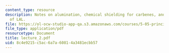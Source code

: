 ```yaml
---
content_type: resource
description: Notes on alumination, chemical shielding for carbenes, and reactions
  of LAL.
file: https://ol-ocw-studio-app-qa.s3.amazonaws.com/courses/5-05-principles-of-inorganic-chemistry-iii-spring-2005/8c4e9215c5ac6a7a60814a3481ecbb57_lecture_2.pdf
file_type: application/pdf
resourcetype: Document
title: lecture_2.pdf
uid: 8c4e9215-c5ac-6a7a-6081-4a3481ecbb57
---
```

